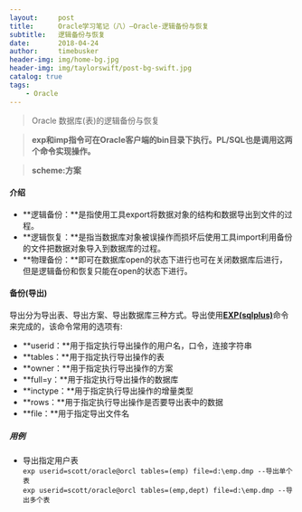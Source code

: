 ```yaml
---
layout:     post
title:      Oracle学习笔记（八）—Oracle-逻辑备份与恢复
subtitle:   逻辑备份与恢复
date:       2018-04-24
author:     timebusker
header-img: img/home-bg.jpg
header-img: img/taylorswift/post-bg-swift.jpg
catalog: true
tags:
    - Oracle
---
```


> Oracle 数据库(表)的逻辑备份与恢复  

> **exp和imp指令可在Oracle客户端的bin目录下执行。PL/SQL也是调用这两个命令实现操作。**

> **scheme:方案**

#### 介绍  
- **逻辑备份：**是指使用工具export将数据对象的结构和数据导出到文件的过程。
- **逻辑恢复：**是指当数据库对象被误操作而损坏后使用工具import利用备份的文件把数据对象导入到数据库的过程。
- **物理备份：**即可在数据库open的状态下进行也可在关闭数据库后进行，但是逻辑备份和恢复只能在open的状态下进行。

#### 备份(导出)
导出分为导出表、导出方案、导出数据库三种方式。导出使用[**EXP(sqlplus)**](#)命令来完成的，该命令常用的选项有:
- **userid：**用于指定执行导出操作的用户名，口令，连接字符串
- **tables：**用于指定执行导出操作的表
- **owner：**用于指定执行导出操作的方案
- **full=y：**用于指定执行导出操作的数据库
- **inctype：**用于指定执行导出操作的增量类型
- **rows：**用于指定执行导出操作是否要导出表中的数据
- **file：**用于指定导出文件名

##### 用例
- 导出指定用户表   
`exp userid=scott/oracle@orcl tables=(emp) file=d:\emp.dmp --导出单个表`   
`exp userid=scott/oracle@orcl tables=(emp,dept) file=d:\emp.dmp --导出多个表`   

